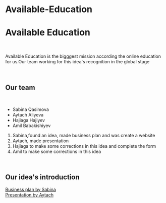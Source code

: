 # Available-Education
<!doctype html>
<html>
 <head> 
  <meta charset="UTF-8"> 
  <title>Available Education</title> 
 </head> 
 <body> 
  <h1>Available Education</h1> 
  <br> 
  <p>Available Education is the bigggest mission according the online education for us.Our team working for this idea's recognition in the global stage</p> 
  <br> 
  <h2>Our team</h2> 
  <br> 
  <ul> 
   <li>Sabina Qasimova</li> 
   <li>Aytach Aliyeva</li> 
   <li>Hajiaga Hajiyev</li> 
   <li>Amil Babakishiyev</li> 
  </ul> 
  <ol> 
   <li>Sabina,found an idea, made business plan and was create a website</li> 
   <li>Aytach, made presentation</li> 
   <li>Hajiaga to make some corrections in this idea and complete the form </li> 
   <li>Amil to make some corrections in this idea</li> 
  </ol> 
  <br> 
  <h2>Our idea's introduction</h2> 
  <a href="https://drive.google.com/file/d/1KKpG8VUIetTN_Yk6gXl2l-GfQkkLxJgG/view?usp=drivesdk" title="business plan">Business plan by Sabina </a> 
  <br> 
  <a href="https://docs.google.com/presentation/d/1hatN8nx2sUfVawHEcareFhEavcH5eGZ6jdJpAff8_Es/edit?usp=drivesdk " title="presentation">Presentation by Aytach</a> 
 </body>
</html>
